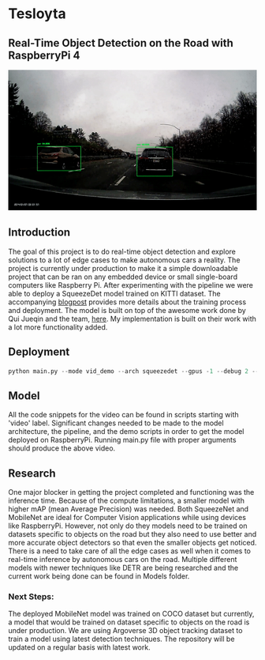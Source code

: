 # Tesloyta
## Real-Time Object Detection on the Road with RaspberryPi 4
![](alert.gif)

## Introduction

The goal of this project is to do real-time object detection and explore solutions to a lot of edge cases to make autonomous cars a reality. The project is currently under production to make it a simple downloadable project that can be ran on any embedded device or small single-board computers like Raspberry Pi. After experimenting with the pipeline we were able to deploy a SqueezeDet model trained on KITTI dataset. The accompanying [blogpost](https://hira63s.github.io/2020-06-20-SqueezeDet-For-Real-Time-Object-Detection-On-The-Road/) provides more details about the training process and deployment. The model is built on top of the awesome work done by Qui Jueqin and the team, [here](https://github.com/QiuJueqin/SqueezeDet-PyTorch). My implementation is built on their work with a lot more functionality added.

## Deployment

<!-- Github Markdown -->

<!-- Code Blocks -->
```python
python main.py --mode vid_demo --arch squeezedet --gpus -1 --debug 2 --root_dir
```
## Model

All the code snippets for the video can be found in scripts starting with 'video' label. Significant changes needed to be made to the model architecture, the pipeline, and the demo scripts in order to get the model deployed on RaspberryPi. Running main.py file with proper arguments should produce the above video.

## Research
One major blocker in getting the project completed and functioning was the inference time. Because of the compute limitations, a smaller model with higher mAP (mean Average Precision) was needed. Both SqueezeNet and MobileNet are ideal for Computer Vision applications while using devices like RaspberryPi. However, not only do they models need to be trained on datasets specific to objects on the road but they also need to use better and more accurate object detectors so that even the smaller objects get noticed. There is a need to take care of all the edge cases as well when it comes to real-time inference by autonomous cars on the road. Multiple different models with newer techniques like DETR are being researched and the current work being done can be found in Models folder.

### Next Steps:
The deployed MobileNet model was trained on COCO dataset but currently, a model that would be trained on dataset specific to objects on the road is under production. We are using Argoverse 3D object tracking dataset to train a model using latest detection techniques. The repository will be updated on a regular basis with latest work.
